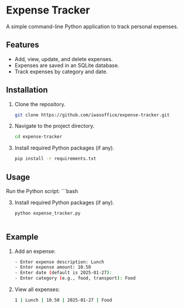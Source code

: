 # Expense Tracker

A simple command-line Python application to track personal expenses.

## Features
- Add, view, update, and delete expenses.
- Expenses are saved in an SQLite database.
- Track expenses by category and date.

## Installation
1. Clone the repository.
   ```bash
   git clone https://github.com/iwasoffice/expense-tracker.git
2. Navigate to the project directory.
   ```bash
   cd expense-tracker
3. Install required Python packages (if any).
   ```bash
   pip install -r requirements.txt

## Usage
   Run the Python script:
      ```bash

3. Install required Python packages (if any).
   ```bash
   python expense_tracker.py
      
## Example
1. Add an expense:
   ```bash
   - Enter expense description: Lunch
   - Enter expense amount: 10.50
   - Enter date (default is 2025-01-27):
   - Enter category (e.g., food, transport): Food
2. View all expenses:
   ```bash
   1 | Lunch | 10.50 | 2025-01-27 | Food
